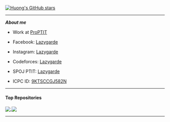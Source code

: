 
[![Huong's GitHub stars](https://github-readme-stats.vercel.app/api?username=Lazygarde&hide=issues&show_icons=true&hide_border=true&theme=tokyonight)](https://github.com/Lazygarde)  

---

***About me***

- Work at [ProPTIT](https://www.facebook.com/clubproptit)

- Facebook: [Lazygarde](https://www.facebook.com/Lazygarde)

- Instagram: [Lazygarde](https://www.instagram.com/lazygarde/)

- Codeforces: [Lazygarde](https://codeforces.com/profile/Lazygarde)

- SPOJ PTIT: [Lazygarde](https://www.spoj.com/PTIT/users/angelstarhnl/)

- ICPC ID: [9KTSCCGJ582N](https://icpc.global/ICPCID/9KTSCCGJ582N)

---

#### Top Repositories

<a href="https://github.com/Lazygarde/SPOJ_Ranking">
  <img align="center" src="https://github-readme-stats.vercel.app/api/pin/?username=Lazygarde&theme=tokyonight&border_color=B57EDC&repo=SPOJ_Ranking" />
</a>


<a href="https://github.com/Lazygarde/Python_Code_PTIT">
  <img align="center" src="https://github-readme-stats.vercel.app/api/pin/?username=Lazygarde&theme=tokyonight&border_color=B57EDC&repo=Python_Code_PTIT" />
</a>

---
